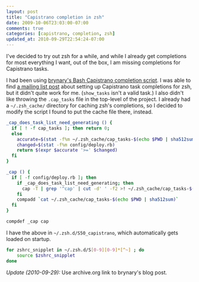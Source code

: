 ```yaml
--- 
layout: post
title: "Capistrano completion in zsh"
date: 2009-10-06T23:03:00-07:00
comments: true
categories: [capistrano, completion, zsh]
updated_at: 2010-09-29T22:54:24-07:00
---
```


I've decided to try out zsh for a while, and while I already get
completions for most everything I want, out of the box, I am missing
completions for Capistrano tasks.

I had been using
[brynary's Bash Capistrano completion script][brynary-bash-completion].
I was able to find [a mailing list post][list-post] about setting up
Capistrano task completions for zsh, but it didn't quite work for
me. (`show_tasks` isn't a valid task.)  I also didn't like throwing
the `.cap_tasks` file in the top-level of the project.  I already had
a `~/.zsh_cache/` directory for caching zsh's completions, so I
decided to modify the script I found to put the cache file there,
instead.

``` bash ~/.zsh.d/S50_capistrano
_cap_does_task_list_need_generating () {
  if [ ! -f cap_tasks ]; then return 0;
  else
    accurate=$(stat -f%m ~/.zsh_cache/cap_tasks-$(echo $PWD | sha512sum))
    changed=$(stat -f%m config/deploy.rb)
    return $(expr $accurate '>=' $changed)
  fi
}

_cap () {
  if [ -f config/deploy.rb ]; then
    if _cap_does_task_list_need_generating; then
      cap -T | grep '^cap' | cut -d' ' -f2 >! ~/.zsh_cache/cap_tasks-$(echo $PWD | sha512sum)
    fi
    compadd `cat ~/.zsh_cache/cap_tasks-$(echo $PWD | sha512sum)`
  fi
}

compdef _cap cap
```

I have the above in `~/.zsh.d/S50_capistrano`, which automatically gets loaded
on startup.

``` bash ~/.zshrc
for zshrc_snipplet in ~/.zsh.d/S[0-9][0-9]*[^~] ; do
    source $zshrc_snipplet
done
```

*Update (2010-09-29):* Use archive.org link to brynary's blog post.

[list-post]: http://www.mail-archive.com/capistrano@googlegroups.com/msg00994.html "Setting up Capistrano completion"
[brynary-bash-completion]: http://web.archive.org/web/20071028153929/http://www.brynary.com/2007/5/3/tab-completion-for-capistrano-tasks-in-bash "Archive.org link to brynary's post"
